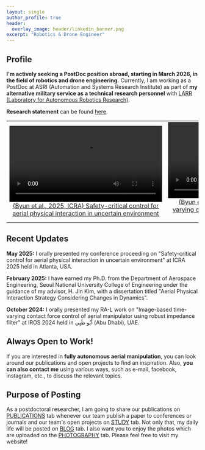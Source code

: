 ```yaml
---
layout: single
author_profile: true
header:
  overlay_image: header/linkedin_banner.png
excerpt: "Robotics & Drone Engineer"
---
```


## Profile
**I'm actively seeking a PostDoc position abroad, starting in March 2026, in the field of robotics and drone engineering.** Currently, I am working as a PostDoc at ASRI (Automation and Systems Research Institute) as part of **my alternative military service as a technical research personnel** with <a href="https://larr.snu.ac.kr/" target="_blank">LARR (Laboratory for Autonomous Robotics Research)</a>.

**Research statement** can be found <a href="https://jh-byun.github.io/download/research_statement/Research_Statement_250721.pdf">here</a>.

<table>
    <tr>
      <td align="center" width="50%">
        <a href="https://jh-byun.github.io/pub/ICRA25/" target="_blank">
          <video style="border: none; box-shadow: none;" width="400" controls>
            <source src="/videos/byun2025icra_video.mp4" type="video/mp4">
            Your browser does not support the video tag.
          </video>
          <br/> (Byun et al., 2025, ICRA) Safety-critical control for aerial physical interaction in uncertain environment
        </a>
      </td>
      <td align="center" width="50%">
        <a href="https://jh-byun.github.io/pub/RAL24/" target="_blank">
          <video style="border: none; box-shadow: none;" width="400" controls>
            <source src="/videos/byun2024ral_video.mp4" type="video/mp4">
            Your browser does not support the video tag.
          </video>
          <br/> (Byun et al., 2024, RA-L) Image-based time-varying contact force control of aerial manipulator using robust impedance filter
        </a>
      </td>
    </tr>
</table>

## Recent Updates

**May 2025:** I orally presented my conference proceeding on "Safety-critical control for aerial physical interaction in uncertain environment" at ICRA 2025 held in Atlanta, USA. 

**February 2025:**  I have earned my Ph.D. from the Department of Aerospace Engineering, Seoul National University College of Engineering under the guidance of my advisor, H. Jin Kim, with a dissertation titled "Aerial Physical Interaction Strategy Considering Changes in Dynamics".

**October 2024:** I orally presented my RA-L work on "Image-based time-varying contact force control of aerial manipulator using robust impedance filter" at IROS 2024 held in أَبُو ظَبِي (Abu Dhabi), UAE. 

## Always Open to Work!
If you are interested in **fully autonomous aerial manipulation**, you can look around our publications and open projects to find an inspiration. Also, **you can also contact me** using various ways, such as e-mail, facebook, instagram, etc., to discuss the relevant topics.

## Purpose of Posting
As a postdoctoral researcher, I am going to share our publications on <a href="https://jh-byun.github.io/_pages/pub/index.html">PUBLICATIONS</a> tab whenever our team publish a paper to conferences or journals and our team's open projects on <a href="https://jh-byun.github.io/_pages/pub/index.html">STUDY</a> tab. Not only that, my daily life will be posted on <a href="https://jh-byun.github.io/_pages/blog/index.html">BLOG</a> tab. I also want you to enjoy the photos which are uploaded on the <a href="https://jh-byun.github.io/_pages/photography/index.html">PHOTOGRAPHY</a> tab. Please feel free to visit my website!
